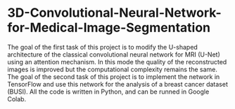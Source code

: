 # 3D-Convolutional-Neural-Network-for-Medical-Image-Segmentation
The goal of the first task of this project is to modify the U-shaped architecture of the classical convolutional neural network for MRI (U-Net) using an attention mechanism. In this mode the quality of the reconstructed images is improved but the computational complexity remains the same.
The goal of the second task of this project is to implement the network in TensorFlow and use this network for the analysis of a breast cancer dataset (BUSI).
All the code is written  in Python, and can be runned in Google Colab.
